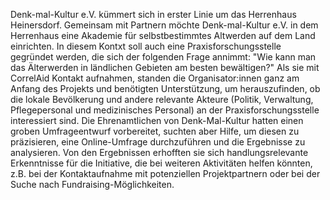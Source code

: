Denk-mal-Kultur e.V. kümmert sich in erster Linie um das Herrenhaus Heinersdorf. Gemeinsam mit Partnern möchte Denk-mal-Kultur e.V. in dem Herrenhaus eine Akademie für selbstbestimmtes Altwerden auf dem Land einrichten. In diesem Kontxt soll auch eine Praxisforschungsstelle gegründet werden, die sich der folgenden Frage annimmt: "Wie kann man das Älterwerden in ländlichen Gebieten am besten bewältigen?" Als sie mit CorrelAid Kontakt aufnahmen, standen die Organisator:innen ganz am Anfang des Projekts und benötigten Unterstützung, um herauszufinden, ob die lokale Bevölkerung und andere relevante Akteure (Politik, Verwaltung, Pflegepersonal und medizinisches Personal) an der Praxisforschungsstelle interessiert sind. Die Ehrenamtlichen von Denk-Mal-Kultur hatten einen groben Umfrageentwurf vorbereitet, suchten aber Hilfe, um diesen zu präzisieren, eine Online-Umfrage durchzuführen und die Ergebnisse zu analysieren. Von den Ergebnissen erhofften sie sich handlungsrelevante Erkenntnisse für die Initiative, die bei weiteren Aktivitäten helfen könnten, z.B. bei der Kontaktaufnahme mit potenziellen Projektpartnern oder bei der Suche nach Fundraising-Möglichkeiten.